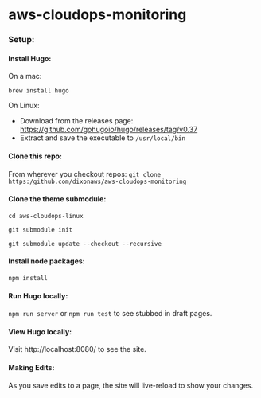 # aws-cloudops-monitoring

### Setup:

#### Install Hugo:
On a mac:

`brew install hugo`

On Linux:
  - Download from the releases page: https://github.com/gohugoio/hugo/releases/tag/v0.37
  - Extract and save the executable to `/usr/local/bin`

#### Clone this repo:
From wherever you checkout repos:
`git clone https:/github.com/dixonaws/aws-cloudops-monitoring`

#### Clone the theme submodule:
`cd aws-cloudops-linux`

`git submodule init`

`git submodule update --checkout --recursive`

#### Install node packages:
`npm install`

#### Run Hugo locally:
`npm run server`
or
`npm run test` to see stubbed in draft pages.

#### View Hugo locally:
Visit http://localhost:8080/ to see the site.

#### Making Edits:
As you save edits to a page, the site will live-reload to show your changes.
